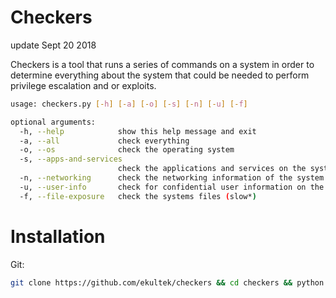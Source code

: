 # Checkers
update Sept 20 2018

Checkers is a tool that runs a series of commands on a system in order to determine everything about the system that could be needed to perform privilege escalation and or exploits.


```bash
usage: checkers.py [-h] [-a] [-o] [-s] [-n] [-u] [-f]

optional arguments:
  -h, --help            show this help message and exit
  -a, --all             check everything
  -o, --os              check the operating system
  -s, --apps-and-services
                        check the applications and services on the system
  -n, --networking      check the networking information of the system
  -u, --user-info       check for confidential user information on the system
  -f, --file-exposure   check the systems files (slow*)

```

# Installation
Git:
```bash
git clone https://github.com/ekultek/checkers && cd checkers && python checkers.py
```
